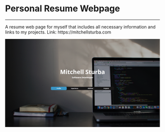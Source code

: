 # Personal Resume Webpage

<hr>
A resume web page for myself that includes all necessary information and links to my projects. Link: https://mitchellsturba.com

<br>

![HomePage](Images/Screenshot.png)
